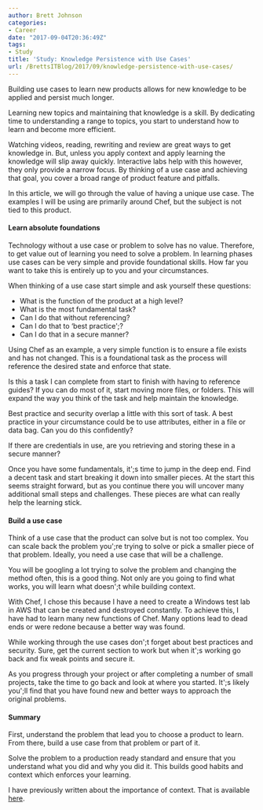 ```yaml
---
author: Brett Johnson
categories:
- Career
date: "2017-09-04T20:36:49Z"
tags:
- Study
title: 'Study: Knowledge Persistence with Use Cases'
url: /BrettsITBlog/2017/09/knowledge-persistence-with-use-cases/
---
```


Building use cases to learn new products allows for new knowledge to be applied and persist much longer.

Learning new topics and maintaining that knowledge is a skill. By dedicating time to understanding a range to topics, you start to understand how to learn and become more efficient.

Watching videos, reading, rewriting and review are great ways to get knowledge in. But, unless you apply context and apply learning the knowledge will slip away quickly. Interactive labs help with this however, they only provide a narrow focus. By thinking of a use case and achieving that goal, you cover a broad range of product feature and pitfalls.

In this article, we will go through the value of having a unique use case. The examples I will be using are primarily around Chef, but the subject is not tied to this product.

#### Learn absolute foundations

Technology without a use case or problem to solve has no value. Therefore, to get value out of learning you need to solve a problem. In learning phases use cases can be very simple and provide foundational skills. How far you want to take this is entirely up to you and your circumstances.

When thinking of a use case start simple and ask yourself these questions:

  * What is the function of the product at a high level?
  * What is the most fundamental task?
  * Can I do that without referencing?
  * Can I do that to &#8216;best practice';?
  * Can I do that in a secure manner?

Using Chef as an example, a very simple function is to ensure a file exists and has not changed. This is a foundational task as the process will reference the desired state and enforce that state.

Is this a task I can complete from start to finish with having to reference guides? If you can do most of it, start moving more files, or folders. This will expand the way you think of the task and help maintain the knowledge.

Best practice and security overlap a little with this sort of task. A best practice in your circumstance could be to use attributes, either in a file or data bag. Can you do this confidently?

If there are credentials in use, are you retrieving and storing these in a secure manner?

Once you have some fundamentals, it';s time to jump in the deep end. Find a decent task and start breaking it down into smaller pieces. At the start this seems straight forward, but as you continue there you will uncover many additional small steps and challenges. These pieces are what can really help the learning stick.

#### Build a use case

Think of a use case that the product can solve but is not too complex. You can scale back the problem you';re trying to solve or pick a smaller piece of that problem. Ideally, you need a use case that will be a challenge.

You will be googling a lot trying to solve the problem and changing the method often, this is a good thing. Not only are you going to find what works, you will learn what doesn';t while building context.

With Chef, I chose this because I have a need to create a Windows test lab in AWS that can be created and destroyed constantly. To achieve this, I have had to learn many new functions of Chef. Many options lead to dead ends or were redone because a better way was found.

While working through the use cases don';t forget about best practices and security. Sure, get the current section to work but when it';s working go back and fix weak points and secure it.

As you progress through your project or after completing a number of small projects, take the time to go back and look at where you started. It';s likely you';ll find that you have found new and better ways to approach the original problems.

#### Summary

First, understand the problem that lead you to choose a product to learn. From there, build a use case from that problem or part of it.

Solve the problem to a production ready standard and ensure that you understand what you did and why you did it. This builds good habits and context which enforces your learning.

I have previously written about the importance of context. That is available [here](https://sdbrett.com/BrettsITBlog/2016/11/career-learning-new-skills/).
